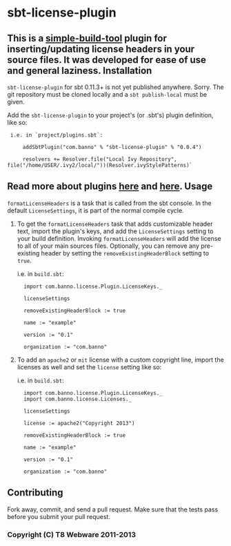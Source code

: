 sbt-license-plugin
==========
This is a [simple-build-tool](http://www.scala-sbt.org/) plugin for inserting/updating license headers in your source files. It was developed for ease of use and general laziness.
Installation
------------
`sbt-license-plugin` for sbt 0.11.3+ is not yet published anywhere. Sorry. The git repository must be cloned locally and a `sbt publish-local` must be given.

Add the `sbt-license-plugin` to your project's (or .sbt's) plugin definition, like so:
   
     i.e. in `project/plugins.sbt`:
     
         addSbtPlugin("com.banno" % "sbt-license-plugin" % "0.0.4")
         
         resolvers += Resolver.file("Local Ivy Repository", file("/home/USER/.ivy2/local/"))(Resolver.ivyStylePatterns)`

Read more about plugins [here](http://www.scala-sbt.org/release/docs/Extending/Plugins.html) and [here](https://github.com/mads379/sbt-plugin-examples). 
Usage
-----
`formatLicenseHeaders` is a task that is called from the sbt console. In the default `LicenseSettings`, it is part of the normal compile cycle.

1. To get the `formatLicenseHeaders` task that adds customizable header text, import the plugin's keys, and add the `LicenseSettings` setting to your build definition. Invoking `formatLicenseHeaders` will add the license to all of your main sources files. Optionally, you can remove any pre-existing header by setting the `removeExistingHeaderBlock` setting to `true`.

     i.e. in `build.sbt`:
     
         import com.banno.license.Plugin.LicenseKeys._
         
         licenseSettings
         
         removeExistingHeaderBlock := true
         
         name := "example"
         
         version := "0.1"
         
         organization := "com.banno"
2. To add an `apache2` or `mit` license with a custom copyright line, import the licenses as well and set the `license` setting like so: 

     i.e. in `build.sbt`:
     
         import com.banno.license.Plugin.LicenseKeys._
         import com.banno.license.Licenses._
         
         licenseSettings

         license := apache2("Copyright 2013")

         removeExistingHeaderBlock := true
         
         name := "example"
         
         version := "0.1"
         
         organization := "com.banno"
Contributing
------------
Fork away, commit, and send a pull request. Make sure that the tests pass before you submit your pull request.

### Copyright (C) T8 Webware 2011-2013
